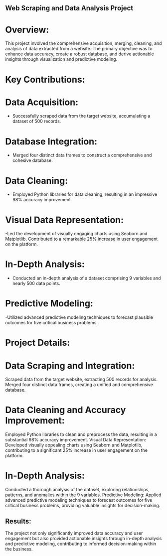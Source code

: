 ## Web Scraping and Data Analysis Project
# Overview:
This project involved the comprehensive acquisition, merging, cleaning, and analysis of data extracted from a website. The primary objective was to enhance data accuracy, create a robust database, and derive actionable insights through visualization and predictive modeling.

# Key Contributions:
# Data Acquisition:

- Successfully scraped data from the target website, accumulating a dataset of 500 records.
# Database Integration:

- Merged four distinct data frames to construct a comprehensive and cohesive database.
# Data Cleaning:

- Employed Python libraries for data cleaning, resulting in an impressive 98% accuracy improvement.
# Visual Data Representation:

-Led the development of visually engaging charts using Seaborn and Matplotlib.
Contributed to a remarkable 25% increase in user engagement on the platform.
# In-Depth Analysis:

- Conducted an in-depth analysis of a dataset comprising 9 variables and nearly 500 data points.
# Predictive Modeling:

-Utilized advanced predictive modeling techniques to forecast plausible outcomes for five critical business problems.
# Project Details:
# Data Scraping and Integration:
Scraped data from the target website, extracting 500 records for analysis.
Merged four distinct data frames, creating a unified and comprehensive database.
# Data Cleaning and Accuracy Improvement:
Employed Python libraries to clean and preprocess the data, resulting in a substantial 98% accuracy improvement.
Visual Data Representation:
Developed visually appealing charts using Seaborn and Matplotlib, contributing to a significant 25% increase in user engagement on the platform.
# In-Depth Analysis:
Conducted a thorough analysis of the dataset, exploring relationships, patterns, and anomalies within the 9 variables.
Predictive Modeling:
Applied advanced predictive modeling techniques to forecast outcomes for five critical business problems, providing valuable insights for decision-making.
## Results:
The project not only significantly improved data accuracy and user engagement but also provided actionable insights through in-depth analysis and predictive modeling, contributing to informed decision-making within the business.

